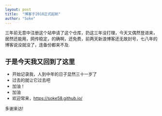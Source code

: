 ```yaml
---
layout: post
title:  "博客于2018正式起航"
author: "Soke"
---
```

三年前无意中注册这个站申请了这个仓库，扔这三年没打理，今天又偶然登进来，居然还能用，网传稳定，的确啊，还免费，前两天新浪博客还无故封号，七八年的博客说没就没了，连备份都来不及.

## 于是今天我又回到了这里
- 开始记录我，人到中年的日子显然三十一岁了
- 过去的就让它过去吧
- 加油！
- 加油
- 欢迎常来，https://soke58.github.io/



多谢来访!
